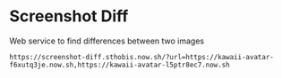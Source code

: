 # Screenshot Diff

Web service to find differences between two images
```
https://screenshot-diff.sthobis.now.sh/?url=https://kawaii-avatar-f6xutq3je.now.sh,https://kawaii-avatar-l5ptr8ec7.now.sh
```